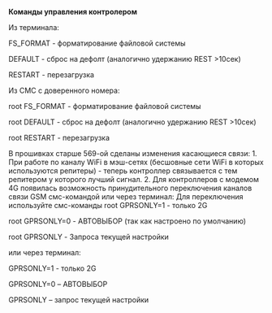 **Команды управления контролером**

Из терминала:

FS_FORMAT - форматирование файловой системы

DEFAULT - сброс на дефолт (аналогично удержанию REST >10сек)

RESTART - перезагрузка

Из СМС с доверенного номера:

root FS_FORMAT - форматирование файловой системы

root DEFAULT - сброс на дефолт (аналогично удержанию REST >10сек)

root RESTART - перезагрузка


В прошивках старше 569-ой сделаны изменения касающиеся связи: 1. При работе по каналу WiFi в мэш-сетях (бесшовные сети WiFi в которых используются репитеры) - теперь контроллер связывается с тем репитером у которого лучший сигнал. 2. Для контроллеров с модемом 4G появилась возможность принудительного переключения каналов связи GSM смс-командой или через терминал:                                                                                                                                                         Для переключения используйте смс-команды 
root GPRSONLY=1 - только 2G


root GPRSONLY=0 - АВТОВЫБОР (так как настроено по умолчанию)


root GPRSONLY - Запроса текущей настройки

или через терминал:

GPRSONLY=1 - только 2G

GPRSONLY=0 – АВТОВЫБОР

GPRSONLY – запрос текущей настройки
